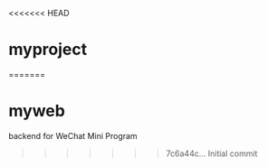 <<<<<<< HEAD
# myproject
=======
# myweb
backend for WeChat Mini Program
>>>>>>> 7c6a44c... Initial commit
